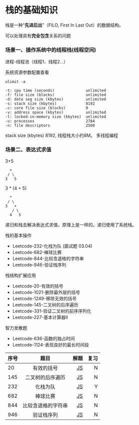 # 栈的基础知识

栈是⼀种“**先进后出**”（FILO, First In Last Out）的数据结构。

可以处理具有**完全包含**关系的问题


### 场景一、操作系统中的线程栈(线程空间)

进程-线程池（线程1、线程2...）


系统资源参数配置查看
```
ulimit -a
```

```
-t: cpu time (seconds)              unlimited
-f: file size (blocks)              unlimited
-d: data seg size (kbytes)          unlimited
-s: stack size (kbytes)             8192
-c: core file size (blocks)         0
-v: address space (kbytes)          unlimited
-l: locked-in-memory size (kbytes)  unlimited
-u: processes                       2784
-n: file descriptors                2560
```
stack size (kbytes) 8192, 线程栈大小约8M。
多线程编程

### 场景二、表达式求值
3+5     
```
  +
 / \ 
3   5
```


3 * (4 + 5)
```
  *
 / \ 
3   +
   / \ 
  4   5
```

递归和栈去解决表达式求值，原理上是一样的。递归使用了系统栈。





栈的基本操作 
- Leetcode-232-化栈为队 (面试题 03.04)
- Leetcode-682-棒球比赛 
- Leetcode-844-比较含退格的字符串 
- Leetcode-946-验证栈序列 
  
栈结构扩展应用 
- Leetcode-20-有效的括号 
- Leetcode-1021-删除最外层的括号 
- Leetcode-1249-移除无效的括号 
- Leetcode-145-二叉树的后序遍历 
- Leetcode-331-验证二叉树的前序序列化 
- Leetcode-227-基本计算器Ⅱ 
  
智力发散题 
- Leetcode-636-函数的独占时间 
- Leetcode-1124-表现良好的最长时间段



序号|题目|解题|复习
---|:--:|---:|---:
20|有效的括号 |[JS](../src/20.%20Valid%20Parentheses/index.md) | N
145|二叉树的后序遍历 |[JS](../src/145.%20Binary%20Tree%20Postorder%20Traversal/readme.md) | N
232|化栈为队 |[JS](../src/232.%20Implement%20Queue%20using%20Stacks/readme.md) | Y
682|棒球比赛 |[JS](../src/682.%20Baseball%20Game/readme.md) | N
844|比较含退格的字符串 |[JS](../src/844.%20Backspace%20String%20Compare/readme.md) | N
946|验证栈序列 |[JS](../src/946.%20Validate%20Stack%20Sequences/readme.md) | N
